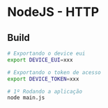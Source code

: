 # NodeJS - HTTP

## Build

```bash
# Exportando o device eui
export DEVICE_EUI=xxx

# Exportando o token de acesso
export DEVICE_TOKEN=xxx

# 1º Rodando a aplicação
node main.js
```
